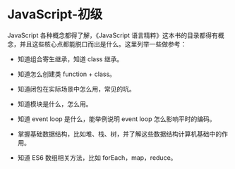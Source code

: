 # JavaScript-初级

JavaScript 各种概念都得了解，《JavaScript 语言精粹》这本书的目录都得有概念，并且这些核心点都能脱口而出是什么。这里列举一些做参考：

- 知道组合寄生继承，知道 class 继承。

- 知道怎么创建类 function + class。

- 知道闭包在实际场景中怎么用，常见的坑。

- 知道模块是什么，怎么用。

- 知道 event loop 是什么，能举例说明 event loop 怎么影响平时的编码。

- 掌握基础数据结构，比如堆、栈、树，并了解这些数据结构计算机基础中的作用。

- 知道 ES6 数组相关方法，比如 forEach，map，reduce。
